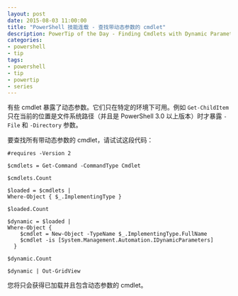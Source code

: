 ```yaml
---
layout: post
date: 2015-08-03 11:00:00
title: "PowerShell 技能连载 - 查找带动态参数的 cmdlet"
description: PowerTip of the Day - Finding Cmdlets with Dynamic Parameters
categories:
- powershell
- tip
tags:
- powershell
- tip
- powertip
- series
---
```

有些 cmdlet 暴露了动态参数。它们只在特定的环境下可用。例如 `Get-ChildItem` 只在当前的位置是文件系统路径（并且是 PowerShell 3.0 以上版本）时才暴露 `-File` 和 `-Directory` 参数。

要查找所有带动态参数的 cmdlet，请试试这段代码：

    #requires -Version 2

    $cmdlets = Get-Command -CommandType Cmdlet

    $cmdlets.Count

    $loaded = $cmdlets |
    Where-Object { $_.ImplementingType }

    $loaded.Count

    $dynamic = $loaded |
    Where-Object {
        $cmdlet = New-Object -TypeName $_.ImplementingType.FullName
        $cmdlet -is [System.Management.Automation.IDynamicParameters]
      }

    $dynamic.Count

    $dynamic | Out-GridView

您将只会获得已加载并且包含动态参数的 cmdlet。

<!--本文国际来源：[Finding Cmdlets with Dynamic Parameters](http://community.idera.com/powershell/powertips/b/tips/posts/finding-cmdlets-with-dynamic-parameters)-->
